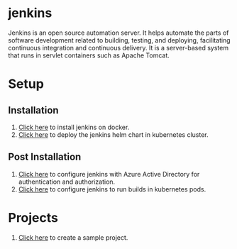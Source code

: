 # jenkins
Jenkins is an open source automation server. It helps automate the parts of software development related to building, testing, and deploying, facilitating continuous integration and continuous delivery. It is a server-based system that runs in servlet containers such as Apache Tomcat. 

# Setup
## Installation
1. [Click here](https://github.com/vinaykagithapu/dockerDepolyments/blob/main/jenkins/README.md) to install jenkins on docker.
2. [Click here](https://github.com/vinaykagithapu/kubernetesDeployments/tree/main/helm/jenkins) to deploy the jenkins helm chart in kubernetes cluster. 

## Post Installation
1. [Click here](jenkinsWithAAD/README.md) to configure jenkins with Azure Active Directory for authentication and authorization.
2. [Click here](jenkinsWithK8s/README.md) to configure jenkins to run builds in kubernetes pods. 

# Projects
1. [Click here](sampleProject/README.md) to create a sample project.